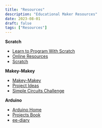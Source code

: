 ```yaml
---
title: "Resources"
description: "Educational Maker Resources"
date: 2023-08-01
draft: false
tags: ["Resources"]
---
```

**Scratch**
* [Learn to Program With Scratch](https://nostarch.com/learnscratch "Textbook")
* [Online Resources](https://nostarch.com/learnscratchresources "Resources")
* [Scratch](https://scratch.mit.edu/ "Scratch")

**Makey-Makey**
* [Makey-Makey](https://makeymakey.com/ "Official site")
* [Project Ideas](https://www.instructables.com/teachers/makeymakey/projects/ "Instructables.com")
* [Simple Circuits Challenge](https://makeymakey.com/blogs/how-to-instructions/simple-circuits-challenge "Makey-Makey Blog")

**Arduino**
* [Arduino Home](https://www.arduino.cc/ "Arduino")
* [Projects Book](https://www.uio.no/studier/emner/matnat/ifi/IN1060/v21/arduino/arduino-projects-book.pdf "PDF version")
* [ee-diary](https://www.ee-diary.com/ "ee-diary")